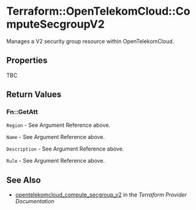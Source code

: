 # Terraform::OpenTelekomCloud::ComputeSecgroupV2

Manages a V2 security group resource within OpenTelekomCloud.

## Properties

TBC

## Return Values

### Fn::GetAtt

`Region` - See Argument Reference above.

`Name` - See Argument Reference above.

`Description` - See Argument Reference above.

`Rule` - See Argument Reference above.

## See Also

* [opentelekomcloud_compute_secgroup_v2](https://www.terraform.io/docs/providers/opentelekomcloud/r/compute_secgroup_v2.html) in the _Terraform Provider Documentation_